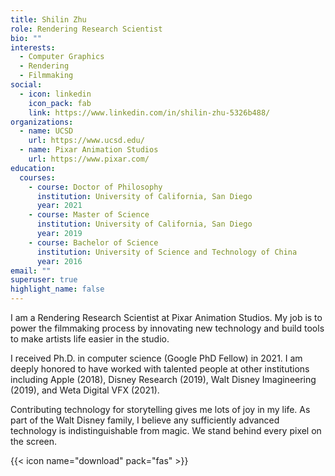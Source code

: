 ```yaml
---
title: Shilin Zhu
role: Rendering Research Scientist
bio: ""
interests:
  - Computer Graphics
  - Rendering
  - Filmmaking
social:
  - icon: linkedin
    icon_pack: fab
    link: https://www.linkedin.com/in/shilin-zhu-5326b488/
organizations:
  - name: UCSD
    url: https://www.ucsd.edu/
  - name: Pixar Animation Studios
    url: https://www.pixar.com/
education:
  courses:
    - course: Doctor of Philosophy
      institution: University of California, San Diego
      year: 2021
    - course: Master of Science
      institution: University of California, San Diego
      year: 2019
    - course: Bachelor of Science
      institution: University of Science and Technology of China
      year: 2016
email: ""
superuser: true
highlight_name: false
---
```

I am a Rendering Research Scientist at Pixar Animation Studios. My job is to power the filmmaking process by innovating new technology and build tools to make artists life easier in the studio.

I received Ph.D. in computer science (Google PhD Fellow) in 2021. I am deeply honored to have worked with talented people at other institutions including Apple (2018), Disney Research (2019), Walt Disney Imagineering (2019), and Weta Digital VFX (2021).

Contributing technology for storytelling gives me lots of joy in my life. As part of the Walt Disney family, I believe any sufficiently advanced technology is indistinguishable from magic. We stand behind every pixel on the screen.

{{< icon name="download" pack="fas" >}} <!-- Download my {{< staticref "uploads/Shilin_CV.pdf" "newtab" >}}CV{{< /staticref >}}. -->